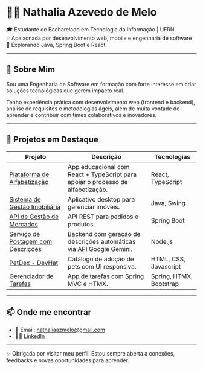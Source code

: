 # 👩‍💻 Nathalia Azevedo de Melo

🎓 Estudante de Bacharelado em Tecnologia da Informação | UFRN  
💡 Apaixonada por desenvolvimento web, mobile e engenharia de software  
🚀 Explorando Java, Spring Boot e React

---

## 🌱 Sobre Mim

Sou uma Engenharia de Software em formação com forte interesse em criar soluções tecnológicas que gerem impacto real. 

Tenho experiência prática com desenvolvimento web (frontend e backend), análise de requisitos e metodologias ágeis, além de muita vontade de aprender e contribuir com times colaborativos e inovadores.

---

## 📂 Projetos em Destaque

| Projeto | Descrição | Tecnologias |
|--------|-----------|-------------|
| [Plataforma de Alfabetização](https://github.com/nathalia-84/app-abc) | App educacional com React + TypeScript para apoiar o processo de alfabetização. | React, TypeScript |
| [Sistema de Gestão Imobiliária](https://github.com/Luiz-gustavo-da-silva/SIGILP2) | Aplicativo desktop para gerenciar imóveis. | Java, Swing |
| [API de Gestão de Mercados](https://github.com/nathalia-84/SistemaMercado) | API REST para pedidos e produtos. | Spring Boot |
| [Serviço de Postagem com Descrições](https://github.com/nathalia-84/backend-instabytes) | Backend com geração de descrições automáticas via API Google Gemini. | Node.js |
| [PetDex - DevHat](https://github.com/devhatt/pet-dex-frontend) | Catálogo de adoção de pets com UI responsiva. | HTML, CSS, Javascript |
| [Gerenciador de Tarefas](https://github.com/nathalia-84/todo-app) | App de tarefas com Spring MVC e HTMX. | Spring, HTMX, Bootstrap |

---

## 📫 Onde me encontrar

- 💌 Email: nathaliaazmelo@gmail.com  
- 🧑‍💼 [LinkedIn](www.linkedin.com/in/melo-nathalia) 

---

✨ Obrigada por visitar meu perfil! Estou sempre aberta a conexões, feedbacks e novas oportunidades para aprender.

<!--
**nathalia-84/nathalia-84** is a ✨ _special_ ✨ repository because its `README.md` (this file) appears on your GitHub profile.

Here are some ideas to get you started:

- 🔭 I’m currently working on ...
- 🌱 I’m currently learning ...
- 👯 I’m looking to collaborate on ...
- 🤔 I’m looking for help with ...
- 💬 Ask me about ...
- 📫 How to reach me: ...
- 😄 Pronouns: ...
- ⚡ Fun fact: ...
-->
